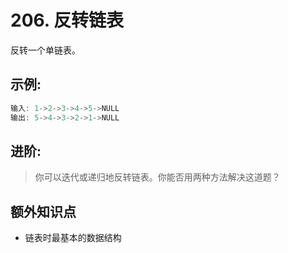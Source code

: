 # 206. 反转链表

反转一个单链表。

## 示例:
```javascript
输入: 1->2->3->4->5->NULL
输出: 5->4->3->2->1->NULL
```

## 进阶:

> 你可以迭代或递归地反转链表。你能否用两种方法解决这道题？

## 额外知识点
- 链表时最基本的数据结构
